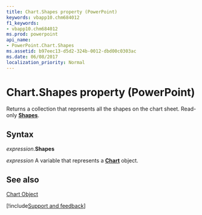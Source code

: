 ```yaml
---
title: Chart.Shapes property (PowerPoint)
keywords: vbapp10.chm684012
f1_keywords:
- vbapp10.chm684012
ms.prod: powerpoint
api_name:
- PowerPoint.Chart.Shapes
ms.assetid: b97eec13-d5d2-324b-0012-dbd00c0303ac
ms.date: 06/08/2017
localization_priority: Normal
---
```



# Chart.Shapes property (PowerPoint)

Returns a collection that represents all the shapes on the chart sheet. Read-only  **[Shapes](PowerPoint.Shapes.md)**.


## Syntax

_expression_.**Shapes**

_expression_ A variable that represents a **[Chart](PowerPoint.Chart.md)** object.


## See also


[Chart Object](PowerPoint.Chart.md)

[!include[Support and feedback](~/includes/feedback-boilerplate.md)]